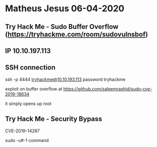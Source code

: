 # Matheus Jesus 06-04-2020

## Try Hack Me - Sudo Buffer Overflow (https://tryhackme.com/room/sudovulnsbof)

## IP 10.10.197.113

## SSH connection

ssh -p 4444 tryhackme@10.10.193.113
password tryhackme

exploit on buffer overflow at https://github.com/saleemrashid/sudo-cve-2019-18634

it simply opens up root

## Try Hack Me - Security Bypass

CVE-2019-14287

sudo -u#-1 command
